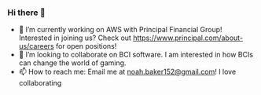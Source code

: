### Hi there 👋

- 🔭 I’m currently working on AWS with Principal Financial Group! Interested in joining us? Check out https://www.principal.com/about-us/careers for open positions!
- 👯 I’m looking to collaborate on BCI software. I am interested in how BCIs can change the world of gaming.
- 📫 How to reach me: Email me at noah.baker152@gmail.com! I love collaborating
